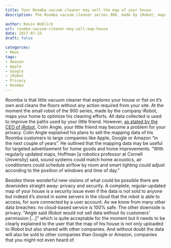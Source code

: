 ```yaml
---
title: Your Roomba vacuum cleaner may sell the map of your house
description: The Roomba vacuum cleaner series 900, made by iRobot, maps your home to improve his cleaning efforts. iRobot plans to sell this mapping data to companies like Google or Amazon.

author: Kevin Woblick
url: roomba-vacuum-cleaner-may-sell-map-house
date: 2017-07-25
draft: false

categories:
- News
tags:
- Amazon
- Apple
- Google
- iRobot
- Privacy
- Roomba
---
```


Roomba is that little vacuum cleaner that explores your house or flat on it’s own and cleans the floors without any action required from your site. At the moment the small robot of the 900 series, made by the company iRobot, maps your home to optimize his cleaning efforts. All data collected is used to improve the paths used by your little friend. However, [as stated by the CEO of iRobot](https://www.reuters.com/article/us-irobot-strategy-idUSKBN1A91A5), Colin Angle, your little friend may become a problem for your privacy. Colin Angle explained his plans to sell the mapping data of his Roomba customers to large companies like Apple, Google or Amazon “in the next couple of years”. He outlined that the mapping data may be useful for targeted advertisement for home goods and home improvements. "With regularly updated maps, Hoffman [a robotics professor at Cornell University] said, sound systems could match home acoustics, air conditioners could schedule airflow by room and smart lighting could adjust according to the position of windows and time of day."

Besides these wonderful new visions of what could be possible there are downsides straight away: privacy and security. A complete, regular-updated map of your house is a security issue even if the data is not sold to anyone but indeed it’s stored in some servers in the cloud that the robot is able to access, for sure connected by a user account. As we know from many other data breaches: no cloud-based service is 100% safe. The other downside is privacy. "Angle said iRobot would not sell data without its customers’ permission […]" which is quite acceptable for the moment but it needs to be clearly explained to the user that the map of his house is not only uploaded to iRobot but also shared with other companies. And without doubt the data will also be sold to other companies than Google or Amazon, companies that you might not even heard of.
